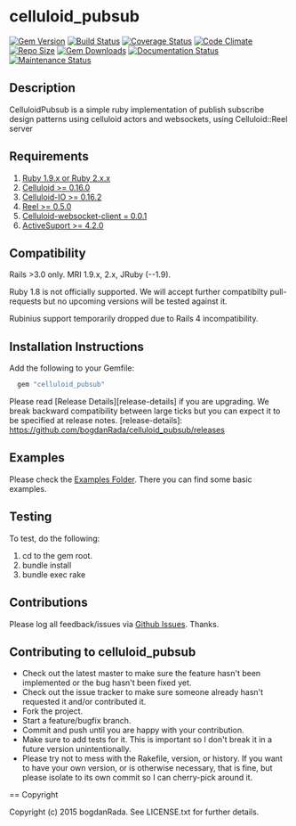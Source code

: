celluloid_pubsub
==================


[![Gem Version](https://badge.fury.io/rb/celluloid_pubsub.svg)](http://badge.fury.io/rb/celluloid_pubsub)
[![Build Status](https://travis-ci.org/bogdanRada/celluloid_pubsub.png?branch=master,develop)](https://travis-ci.org/bogdanRada/celluloid_pubsub)
[![Coverage Status](https://coveralls.io/repos/bogdanRada/celluloid_pubsub/badge.svg?branch=master)](https://coveralls.io/r/bogdanRada/celluloid_pubsub?branch=master)
[![Code Climate](https://codeclimate.com/github/bogdanRada/celluloid_pubsub/badges/gpa.svg)](https://codeclimate.com/github/bogdanRada/celluloid_pubsub)
[![Repo Size](https://ruby-gem-downloads-badge.herokuapp.com/repo_size/bogdanRada/celluloid_pubsub)](https://github.com/bogdanRada/celluloid_pubsub)
[![Gem Downloads](https://ruby-gem-downloads-badge.herokuapp.com/celluloid_pubsub?type=total&style=dynamic)](https://github.com/bogdanRada/celluloid_pubsub)
[![Documentation Status](https://inch-ci.org/github/bogdanRada/celluloid_pubsub.svg?branch=master)](https://inch-ci.org/github/bogdanRada/celluloid_pubsubb)
[![Maintenance Status](http://stillmaintained.com/bogdanRada/celluloid_pubsub.png)](https://github.com/bogdanRada/celluloid_pubsub)

Description
--------
CelluloidPubsub is a simple ruby implementation of publish subscribe design patterns using celluloid actors and websockets, using Celluloid::Reel server

Requirements
--------
1.  [Ruby 1.9.x or Ruby 2.x.x][ruby]
3. [Celluloid >= 0.16.0][celluloid]
3. [Celluloid-IO >= 0.16.2][celluloid-io]
4. [Reel >= 0.5.0][reel]
5. [Celluloid-websocket-client = 0.0.1][celluloid-websocket-client]
6. [ActiveSuport >= 4.2.0][activesupport]

[ruby]: http://www.ruby-lang.org
[celluloid]: https://github.com/celluloid/celluloid
[celluloid-io]: https://github.com/celluloid/celluloid-io
[reel]: https://github.com/celluloid/reel
[celluloid-websocket-client]: https://github.com/jeremyd/celluloid-websocket-client
[activesupport]:https://rubygems.org/gems/activesupport

Compatibility
--------

Rails >3.0 only. MRI 1.9.x, 2.x, JRuby (--1.9).

Ruby 1.8 is not officially supported. We will accept further compatibilty pull-requests but no upcoming versions will be tested against it.

Rubinius support temporarily dropped due to Rails 4 incompatibility.

Installation Instructions
--------

Add the following to your Gemfile:
  
```ruby
  gem "celluloid_pubsub"
```
Please read  [Release Details][release-details] if you are upgrading. We break backward compatibility between large ticks but you can expect it to be specified at release notes.
[release-details]: https://github.com/bogdanRada/celluloid_pubsub/releases

Examples
--------
Please check  the   [Examples Folder][examples]. There you can find some basic examples.

[examples]: https://github.com/bogdanRada/celluloid_pubsub/tree/master/examples
  
 Testing
--------

To test, do the following:

1. cd to the gem root.
2. bundle install
3. bundle exec rake

Contributions
--------

Please log all feedback/issues via [Github Issues][issues].  Thanks.

[issues]: http://github.com/bogdanRada/celluloid_pubsub/issues

Contributing to celluloid_pubsub
--------

* Check out the latest master to make sure the feature hasn't been implemented or the bug hasn't been fixed yet.
* Check out the issue tracker to make sure someone already hasn't requested it and/or contributed it.
* Fork the project.
* Start a feature/bugfix branch.
* Commit and push until you are happy with your contribution.
* Make sure to add tests for it. This is important so I don't break it in a future version unintentionally.
* Please try not to mess with the Rakefile, version, or history. If you want to have your own version, or is otherwise necessary, that is fine, but please isolate to its own commit so I can cherry-pick around it.

== Copyright

Copyright (c) 2015 bogdanRada. See LICENSE.txt for
further details.
